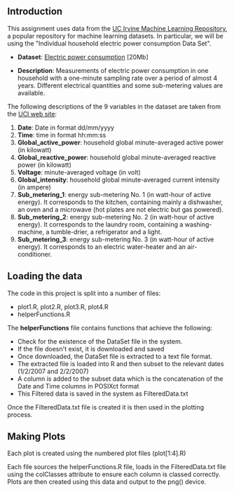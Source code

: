## Introduction

This assignment uses data from
the <a href="http://archive.ics.uci.edu/ml/">UC Irvine Machine
Learning Repository</a>, a popular repository for machine learning
datasets. In particular, we will be using the "Individual household
electric power consumption Data Set".


* <b>Dataset</b>: <a href="https://d396qusza40orc.cloudfront.net/exdata%2Fdata%2Fhousehold_power_consumption.zip">Electric power consumption</a> [20Mb]

* <b>Description</b>: Measurements of electric power consumption in
one household with a one-minute sampling rate over a period of almost
4 years. Different electrical quantities and some sub-metering values
are available.


The following descriptions of the 9 variables in the dataset are taken
from
the <a href="https://archive.ics.uci.edu/ml/datasets/Individual+household+electric+power+consumption">UCI
web site</a>:

<ol>
<li><b>Date</b>: Date in format dd/mm/yyyy </li>
<li><b>Time</b>: time in format hh:mm:ss </li>
<li><b>Global_active_power</b>: household global minute-averaged active power (in kilowatt) </li>
<li><b>Global_reactive_power</b>: household global minute-averaged reactive power (in kilowatt) </li>
<li><b>Voltage</b>: minute-averaged voltage (in volt) </li>
<li><b>Global_intensity</b>: household global minute-averaged current intensity (in ampere) </li>
<li><b>Sub_metering_1</b>: energy sub-metering No. 1 (in watt-hour of active energy). It corresponds to the kitchen, containing mainly a dishwasher, an oven and a microwave (hot plates are not electric but gas powered). </li>
<li><b>Sub_metering_2</b>: energy sub-metering No. 2 (in watt-hour of active energy). It corresponds to the laundry room, containing a washing-machine, a tumble-drier, a refrigerator and a light. </li>
<li><b>Sub_metering_3</b>: energy sub-metering No. 3 (in watt-hour of active energy). It corresponds to an electric water-heater and an air-conditioner.</li>
</ol>

## Loading the data

The code in this project is split into a number of files:
<ul>
<li>plot1.R, plot2.R, plot3.R, plot4.R</li>
<li>helperFunctions.R</li>
</ul>

The <b>helperFunctions</b> file contains functions that achieve the following:
<ul>
<li>Check for the existence of the DataSet file in the system.</li>
<li>If the file doesn't exist, it is downloaded and saved</li>
<li>Once downloaded, the DataSet file is extracted to a text file format.</li>
<li>The extracted file is loaded into R and then subset to the relevant dates (1/2/2007 and 2/2/2007)</li>
<li>A column is added to the subset data which is the concatenation of the Date and Time columns in POSIXct format</li>
<li>This Filtered data is saved in the system as FilteredData.txt</li>
</ul>

Once the FilteredData.txt file is created it is then used in the plotting process.


## Making Plots

Each plot is created using the numbered plot files (plot[1:4].R)  

Each file sources the helperFunctions.R file, loads in the FilteredData.txt file using the colClasses attribute to ensure each column is classed correctly. Plots are then created using this data and output to the png() device.
